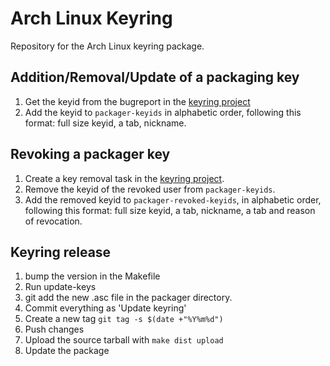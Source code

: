 # Arch Linux Keyring

Repository for the Arch Linux keyring package.

## Addition/Removal/Update of a packaging key

1. Get the keyid from the bugreport in the [keyring
   project](https://bugs.archlinux.org/index.php?project=7&do=index&switch=1)
2. Add the keyid to `packager-keyids` in alphabetic order, following this
   format: full size keyid, a tab, nickname.

## Revoking a packager key

1. Create a key removal task in the [keyring
   project](https://bugs.archlinux.org/index.php?project=7&do=index&switch=1).
2. Remove the keyid of the revoked user from `packager-keyids`.
3. Add the removed keyid to `packager-revoked-keyids`, in alphabetic order,
   following this format: full size keyid, a tab, nickname, a tab and reason of
   revocation.

## Keyring release

1. bump the version in the Makefile
2. Run update-keys
4. git add the new .asc file in the packager directory.
4. Commit everything as 'Update keyring'
5. Create a new tag ```git tag -s $(date +"%Y%m%d")```
6. Push changes
7. Upload the source tarball with ```make dist upload```
8. Update the package
